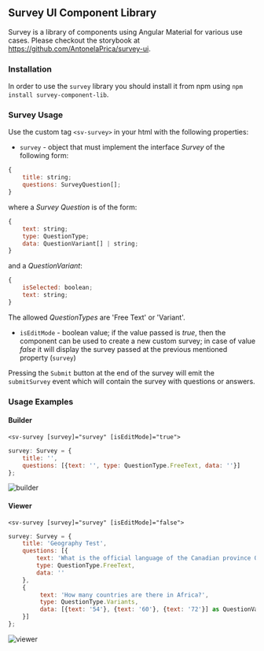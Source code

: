 ## Survey UI Component Library
Survey is a library of components using Angular Material for various use cases.
Please checkout the storybook at https://github.com/AntonelaPrica/survey-ui.

### Installation
In order to use the `survey` library you should install it from npm using
`npm install survey-component-lib`.

### Survey Usage
Use the custom tag `<sv-survey>` in your html with the following properties:
* `survey` - object that must implement the interface *Survey* of the following form:
```js
{
    title: string;
    questions: SurveyQuestion[];
}
```
where a *Survey Question* is of the form: 
```js
{ 
    text: string;
    type: QuestionType;
    data: QuestionVariant[] | string;
}
```
and a *QuestionVariant*:
```js
{ 
    isSelected: boolean;
    text: string;
}
```

The allowed *QuestionTypes* are 'Free Text' or 'Variant'.
* `isEditMode` - boolean value; if the value passed is *true*, then the component can be used to create a new custom survey; in case of value *false* it will display the survey passed at the previous mentioned property (`survey`)

Pressing the `Submit` button at the end of the survey will emit the `submitSurvey` event which will contain the survey with questions or answers.

### Usage Examples
#### Builder
`<sv-survey [survey]="survey" [isEditMode]="true">`
```js
survey: Survey = {
    title: '',
    questions: [{text: '', type: QuestionType.FreeText, data: ''}]
};
```
![builder](https://user-images.githubusercontent.com/47983382/120333023-f6e75b00-c2f7-11eb-8699-1b36bc0eff7c.PNG)

#### Viewer
`<sv-survey [survey]="survey" [isEditMode]="false">`
```js
survey: Survey = {
    title: 'Geography Test',
    questions: [{
        text: 'What is the official language of the Canadian province Quebec?',
        type: QuestionType.FreeText,
        data: ''
    },
    {
         text: 'How many countries are there in Africa?',
         type: QuestionType.Variants,
         data: [{text: '54'}, {text: '60'}, {text: '72'}] as QuestionVariant[]
    }]
};
```
![viewer](https://user-images.githubusercontent.com/47983382/120333111-0bc3ee80-c2f8-11eb-890d-37a35021d170.PNG)
